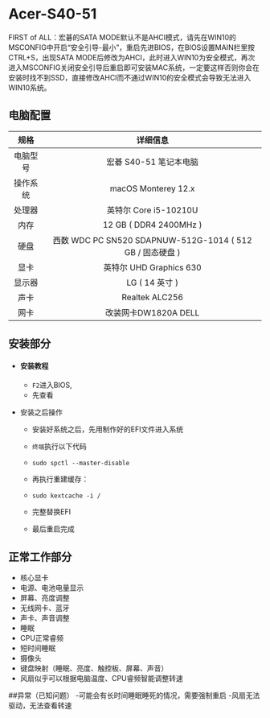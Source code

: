 # Acer-S40-51
FIRST of ALL：宏碁的SATA MODE默认不是AHCI模式，请先在WIN10的MSCONFIG中开启“安全引导-最小”，重启先进BIOS，在BIOS设置MAIN栏里按CTRL+S，出现SATA MODE后修改为AHCI，此时进入WIN10为安全模式，再次进入MSCONFIG关闭安全引导后重启即可安装MAC系统，一定要这样否则你会在安装时找不到SSD，直接修改AHCI而不通过WIN10的安全模式会导致无法进入WIN10系统。

## 电脑配置

|   规格   |                         详细信息                          |
| :------: | :-------------------------------------------------------: |
| 电脑型号 |                  宏碁 S40-51 笔记本电脑                   |
| 操作系统 |                  macOS Monterey 12.x                     |
|  处理器  |                   英特尔 Core i5-10210U                   |
|   内存   |                   12 GB ( DDR4 2400MHz )                   |
|   硬盘   | 西数 WDC PC SN520 SDAPNUW-512G-1014 ( 512 GB / 固态硬盘 ) |
|   显卡   |                    英特尔 UHD Graphics 630                   |
|  显示器  |               LG ( 14 英寸 )                |
|   声卡   |                      Realtek ALC256                       |
|   网卡   |                       改装网卡DW1820A DELL                       |


## 安装部分

- #### 安装教程

  - `F2`进入BIOS,
  - 先查看

- 安装之后操作

  - 安装好系统之后，先用制作好的EFI文件进入系统

  - `终端`执行以下代码

  - ```
    sudo spctl --master-disable
    ```

  - 再执行重建缓存：

  - ```
    sudo kextcache -i /
    ```

  - 完整替换EFI

  - 最后重启完成

## 正常工作部分
- 核心显卡
- 电源、电池电量显示
- 屏幕、亮度调整
- 无线网卡、蓝牙
- 声卡、声音调整
- 睡眠
- CPU正常睿频
- 短时间睡眠
- 摄像头
- 键盘映射（睡眠、亮度、触控板、屏幕、声音）
- 风扇似乎可以根据电脑温度、CPU睿频智能调整转速

##异常（已知问题）
-可能会有长时间睡眠睡死的情况，需要强制重启
-风扇无法驱动，无法查看转速
